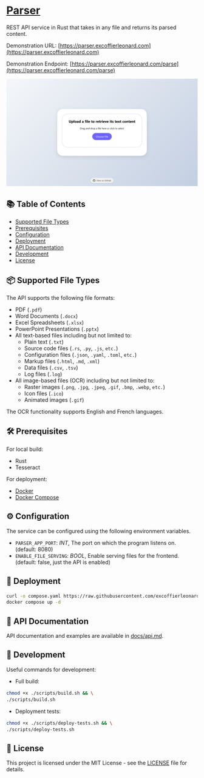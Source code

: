 # [Parser](https://parser.excoffierleonard.com)

REST API service in Rust that takes in any file and returns its parsed content.

Demonstration URL: [https://parser.excoffierleonard.com](https://parser.excoffierleonard.com)

Demonstration Endpoint: [https://parser.excoffierleonard.com/parse](https://parser.excoffierleonard.com/parse)

![Website Preview](website_preview.png)

## 📚 Table of Contents

- [Supported File Types](#-supported-file-types)
- [Prerequisites](#-prerequisites)
- [Configuration](#-configuration)
- [Deployment](#-deployment)
- [API Documentation](#-api-documentation)
- [Development](#-development)
- [License](#-license)

## 📦 Supported File Types

The API supports the following file formats:

- PDF (`.pdf`)
- Word Documents (`.docx`)
- Excel Spreadsheets (`.xlsx`)
- PowerPoint Presentations (`.pptx`)
- All text-based files including but not limited to:
  - Plain text (`.txt`)
  - Source code files (`.rs`, `.py`, `.js`, `etc.`)
  - Configuration files (`.json`, `.yaml`, `.toml`, `etc.`)
  - Markup files (`.html`, `.md`, `.xml`)
  - Data files (`.csv`, `.tsv`)
  - Log files (`.log`)
- All image-based files (OCR) including but not limited to:
  - Raster images (`.png`, `.jpg`, `.jpeg`, `.gif`, `.bmp`, `.webp`, `etc.`)
  - Icon files (`.ico`)
  - Animated images (`.gif`)

The OCR functionality supports English and French languages.

## 🛠 Prerequisites

For local build:

- Rust
- Tesseract

For deployment:

- [Docker](https://docs.docker.com/get-docker/)
- [Docker Compose](https://docs.docker.com/compose/install/)

## ⚙ Configuration

The service can be configured using the following environment variables.

- `PARSER_APP_PORT`: _INT_, The port on which the program listens on. (default: 8080)
- `ENABLE_FILE_SERVING`: _BOOL_, Enable serving files for the frontend. (default: false, just the API is enabled)

## 🚀 Deployment

```bash
curl -o compose.yaml https://raw.githubusercontent.com/excoffierleonard/parser/refs/heads/main/compose.yaml && \
docker compose up -d
```

## 📖 API Documentation

API documentation and examples are available in [docs/api.md](docs/api.md).

## 🧪 Development

Useful commands for development:

- Full build:

```bash
chmod +x ./scripts/build.sh && \
./scripts/build.sh
```

- Deployment tests:

```bash
chmod +x ./scripts/deploy-tests.sh && \
./scripts/deploy-tests.sh
```

## 📜 License

This project is licensed under the MIT License - see the [LICENSE](LICENSE) file for details.

